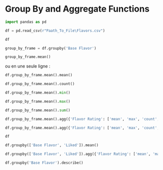 # Group By and Aggregate Functions

```python
import pandas as pd

df = pd.read_csv(r"Paath_To_File\Flavors.csv")

df
```

```python
group_by_frame = df.groupby('Base Flavor')

group_by_frame.mean()
```

ou en une seule ligne : 

```python
df.group_by_frame.mean().mean()
```

```python
df.group_by_frame.mean().count()
```

```python
df.group_by_frame.mean().min()
```

```python
df.group_by_frame.mean().max()
```

```python
df.group_by_frame.mean().sum()
```

```python
df.group_by_frame.mean().agg({'Flavor Rating': ['mean', 'max', 'count', 'sum']})
```

```python
df.group_by_frame.mean().agg({'Flavor Rating': ['mean', 'max', 'count', 'sum'], 'Texture Rating': ['mean', 'max', 'count', 'sum']})
```

```python
df
```

```python
df.groupby(['Base Flavor', 'Liked']).mean()
```

```python
df.groupby(['Base Flavor', 'Liked']).agg({'Flavor Rating': ['mean', 'max', 'count', 'sum']})
```

```python
df.groupby('Base Flavor').describe()
```
